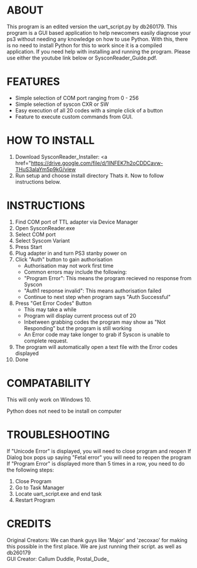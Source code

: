 # ABOUT
This program is an edited version the uart_script.py by db260179. This program is a GUI based application to help newcomers easily diagnose your ps3 without needing any knowledge on how to use Python. With this, there is no need to install Python for this to work since it is a compiled application. 
If you need help with installing and running the program. Please use either the youtube link below or SysconReader_Guide.pdf.

# FEATURES
- Simple selection of COM port ranging from 0 - 256
- Simple selection of syscon CXR or SW
- Easy execution of all 20 codes with a simple click of a button
- Feature to execute custom commands from GUI.

# HOW TO INSTALL
1. Download SysconReader_Installer: <a href="https://drive.google.com/file/d/1INFEK7h2oCDDCavw-THuS3aIaYm5p9kG/view</a>
2. Run setup and choose install directory
Thats it. Now to follow instructions below.

# INSTRUCTIONS 
									
1. Find COM port of TTL adapter via Device Manager
2. Open SysconReader.exe
3. Select COM port
4. Select Syscom Variant
5. Press Start
6. Plug adapter in and turn PS3 stanby power on
7. Click "Auth" button to gain authorisation
   - Authorisation may not work first time
   - Common errors may include the following:
   - "Program Error": This means the program recieved no response from Syscon
   - "Auth1 response invalid": This means authorisation failed
   - Continue to next step when program says "Auth Successful"
8. Press "Get Error Codes" Button
   - This may take a while
   - Program will display current process out of 20
   - Inbetween grabbing codes the program may show as "Not Responding" but the program is still working
   - An Error code may take longer to grab if Syscon is unable to complete request.
9. The program will automatically open a text file with the Error codes displayed
10. Done

# COMPATABILITY
									 
This will only work on Windows 10.

Python does not need to be install on computer

# TROUBLESHOOTING 
									
If "Unicode Error" is displayed, you will need to close program and reopen
If Dialog box pops up saying "Fetal error" you will need to reopen the program
If "Program Error" is displayed more than 5 times in a row, you need to do the following steps:
1. Close Program
2. Go to Task Manager
3. Locate uart_script.exe and end task
4. Restart Program

# CREDITS
											
Original Creators: We can thank guys like 'Major' and 'zecoxao' 
for making this possible in the first place. 
We are just running their script. as well as db260179  
GUI Creator: Callum Duddle, Postal_Dude_











